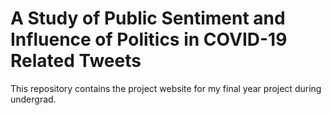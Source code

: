 # A Study of Public Sentiment and Influence of Politics in COVID-19 Related Tweets

This repository contains the project website for my final year project during undergrad.
